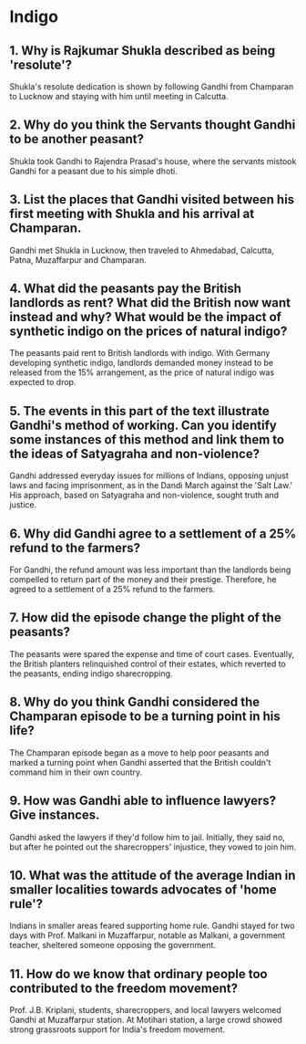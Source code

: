 # Indigo 
## 1. Why is Rajkumar Shukla described as being 'resolute'? 
Shukla's resolute dedication is shown by following Gandhi from Champaran to Lucknow and staying with him until meeting in Calcutta.

## 2. Why do you think the Servants thought Gandhi to be another peasant?
Shukla took Gandhi to Rajendra Prasad's house, where the servants mistook Gandhi for a peasant due to his simple dhoti.

## 3. List the places that Gandhi visited between his first meeting with Shukla and his arrival at Champaran. 
Gandhi met Shukla in Lucknow, then traveled to Ahmedabad, Calcutta, Patna, Muzaffarpur and Champaran.

## 4. What did the peasants pay the British landlords as rent? What did the British now want instead and why? What would be the impact of synthetic indigo on the prices of natural indigo? 
The peasants paid rent to British landlords with indigo. With Germany developing synthetic indigo, landlords demanded money instead to be released from the 15% arrangement, as the price of natural indigo was expected to drop.

## 5. The events in this part of the text illustrate Gandhi's method of working. Can you identify some instances of this method and link them to the ideas of Satyagraha and non-violence? 
Gandhi addressed everyday issues for millions of Indians, opposing unjust laws and facing imprisonment, as in the Dandi March against the 'Salt Law.' His approach, based on Satyagraha and non-violence, sought truth and justice.

## 6. Why did Gandhi agree to a settlement of a 25% refund to the farmers? 
For Gandhi, the refund amount was less important than the landlords being compelled to return part of the money and their prestige. Therefore, he agreed to a settlement of a 25% refund to the farmers.

## 7. How did the episode change the plight of the peasants? 
The peasants were spared the expense and time of court cases. Eventually, the British planters relinquished control of their estates, which reverted to the peasants, ending indigo sharecropping.

## 8. Why do you think Gandhi considered the Champaran episode to be a turning point in his life? 
The Champaran episode began as a move to help poor peasants and marked a turning point when Gandhi asserted that the British couldn't command him in their own country.

## 9. How was Gandhi able to influence lawyers? Give instances. 
Gandhi asked the lawyers if they'd follow him to jail. Initially, they said no, but after he pointed out the sharecroppers' injustice, they vowed to join him.

## 10. What was the attitude of the average Indian in smaller localities towards advocates of 'home rule'? 
Indians in smaller areas feared supporting home rule. Gandhi stayed for two days with Prof. Malkani in Muzaffarpur, notable as Malkani, a government teacher, sheltered someone opposing the government.

## 11. How do we know that ordinary people too contributed to the freedom movement? 
Prof. J.B. Kriplani, students, sharecroppers, and local lawyers welcomed Gandhi at Muzaffarpur station. At Motihari station, a large crowd showed strong grassroots support for India's freedom movement.
